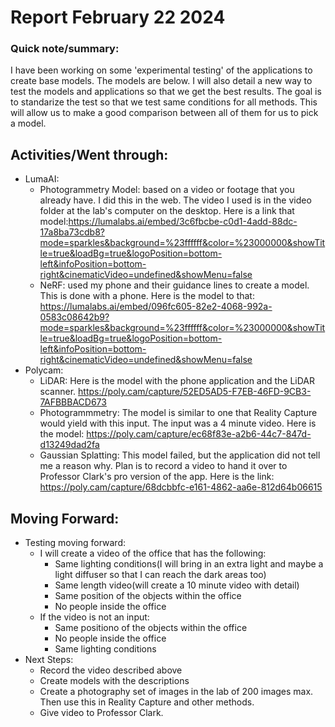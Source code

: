 # Report February 22 2024
### Quick note/summary: 
I have been working on some 'experimental testing' of the applications to create base models. The models are below. I will also detail a new way to test the models and applications so that we get the best results. The goal is to 
standarize the test so that we test same conditions for all methods. This will allow us to make a good comparison between all of them for us to pick a model. 
## Activities/Went through: 
  * LumaAI:
    * Photogrammetry Model: based on a video or footage that you already have. I did this in the web. The video I used is in the video folder at the lab's computer on the desktop.
      Here is a link that model:https://lumalabs.ai/embed/3c6fbcbe-c0d1-4add-88dc-17a8ba73cdb8?mode=sparkles&background=%23ffffff&color=%23000000&showTitle=true&loadBg=true&logoPosition=bottom-left&infoPosition=bottom-right&cinematicVideo=undefined&showMenu=false 
    * NeRF: used my phone and their guidance lines to create a model. This is done with a phone.
      Here is the model to that: https://lumalabs.ai/embed/096fc605-82e2-4068-992a-0583c08642b9?mode=sparkles&background=%23ffffff&color=%23000000&showTitle=true&loadBg=true&logoPosition=bottom-left&infoPosition=bottom-right&cinematicVideo=undefined&showMenu=false
  * Polycam: 
    *  LiDAR: Here is the model with the phone application and the LiDAR scanner. https://poly.cam/capture/52ED5AD5-F7EB-46FD-9CB3-7AFBBBACD673 
    *  Photogrammmetry: The model is similar to one that Reality Capture would yield with this input. The input was a 4 minute video. Here is the model: https://poly.cam/capture/ec68f83e-a2b6-44c7-847d-d13249dad2fa
    *  Gaussian Splatting: This model failed, but the application did not tell me a reason why. Plan is to record a video to hand it over to Professor Clark's pro version of the app. Here is the link: https://poly.cam/capture/68dcbbfc-e161-4862-aa6e-812d64b06615
## Moving Forward: 
  * Testing moving forward:
    * I will create a video of the office that has the following:
      * Same lighting conditions(I will bring in an extra light and maybe a light diffuser so that I can reach the dark areas too)
      * Same length video(will create a 10 minute video with detail)
      * Same position of the objects within the office
      * No people inside the office
    * If the video is not an input:
      *  Same positiono of the objects within the office
      *  No people inside the office
      *  Same lighting conditions
  * Next Steps:
    * Record the video described above
    * Create models with the descriptions
    * Create a photography set of images in the lab of 200 images max. Then use this in Reality Capture and other methods.
    * Give video to Professor Clark. 
